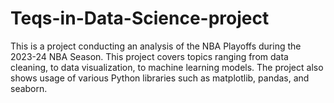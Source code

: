 # Teqs-in-Data-Science-project

This is a project conducting an analysis of the NBA Playoffs during the 2023-24 NBA Season. This project covers topics ranging from data cleaning, to data visualization, to machine learning models. The project also shows usage of various Python libraries such as matplotlib, pandas, and seaborn.

